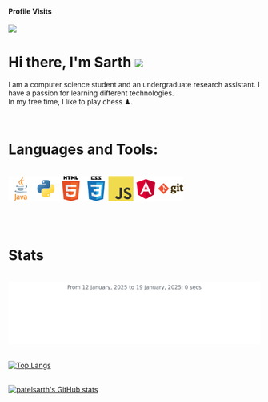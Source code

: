 #### Profile Visits 
![](https://komarev.com/ghpvc/?username=patelsarth&color=blueviolet&label=Visitors)


# Hi there, I'm Sarth <img src="https://raw.githubusercontent.com/MartinHeinz/MartinHeinz/master/wave.gif" width="20px">

I am a computer science student and an undergraduate research assistant. I have a passion for learning different technologies. 
<br> In my free time, I like to play chess ♟. </br> 

<br />

# Languages and Tools:
<br>
<span>
<img src="https://raw.githubusercontent.com/github/explore/5b3600551e122a3277c2c5368af2ad5725ffa9a1/topics/java/java.png" alt="Java" width = "50px" height="50px" align="left">
<img src = "https://raw.githubusercontent.com/github/explore/80688e429a7d4ef2fca1e82350fe8e3517d3494d/topics/python/python.png" alt="Python" width = "50px" height="50px" align="left">
<img src = "https://raw.githubusercontent.com/github/explore/80688e429a7d4ef2fca1e82350fe8e3517d3494d/topics/html/html.png" alt="HTML5" width = "50px" height="50px" align="left">
<img src = "https://raw.githubusercontent.com/github/explore/80688e429a7d4ef2fca1e82350fe8e3517d3494d/topics/css/css.png" alt="CSS3" width = "50px" height="50px" align="left">
<img src = "https://raw.githubusercontent.com/github/explore/80688e429a7d4ef2fca1e82350fe8e3517d3494d/topics/javascript/javascript.png" alt="JavaScript" width = "50px" height="50px" align="left">
<img src = "https://raw.githubusercontent.com/github/explore/80688e429a7d4ef2fca1e82350fe8e3517d3494d/topics/angular/angular.png" alt="Angular" width = "50px" height="50px" align="left">
<img src = "https://raw.githubusercontent.com/github/explore/80688e429a7d4ef2fca1e82350fe8e3517d3494d/topics/git/git.png" alt="Git" width = "50px" height="50px" align="left">
</span>
</br>
<br />
<br />
<br />
<br />
<br />

# Stats
<br />

<img src="https://github.com/patelsarth/patelsarth/blob/master/images/stat.svg" alt="Avinal WakaTime Activity"/>

<br />
<br />

[![Top Langs](https://github-readme-stats.vercel.app/api/top-langs/?username=patelsarth&layout=compact&theme=dracula)](https://github.com/patelsarth/github-readme-stats)
<br />
<br />

[![patelsarth's GitHub stats](https://github-readme-stats.vercel.app/api?username=patelsarth&show_icons=true&theme=dracula&hide=contribs,prs,stars)](https://github.com/patelsarth)



